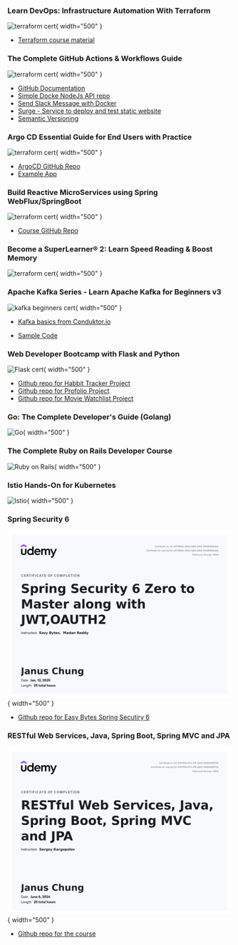 ### Learn DevOps: Infrastructure Automation With Terraform
![terraform cert](../assets/about-me/certificate/terraform.jpeg){ width="500" }

- [Terraform course material](https://github.com/wardviaene/terraform-course)

### The Complete GitHub Actions & Workflows Guide
![terraform cert](../assets/about-me/certificate/github-actions.jpeg){ width="500" }

- [GitHub Documentation](https://docs.github.com/en/actions)
- [Simple Docke NodeJs API repo](https://github.com/alialaa/simple-docker-nodejs-api)
- [Send Slack Message with Docker](https://hub.docker.com/r/technosophos/slack-notify/)
- [Surge - Service to deploy and test static website](https://surge.sh/)
- [Semantic Versioning](https://semver.org/)

### Argo CD Essential Guide for End Users with Practice
![terraform cert](../assets/about-me/certificate/argo-cd.jpeg){ width="500" }

- [ArgoCD GitHub Repo](https://github.com/argoproj/argo-cd/)
- [Example App](https://github.com/mabusaa/argocd-example-apps)

### Build Reactive MicroServices using Spring WebFlux/SpringBoot
![terraform cert](../assets/about-me/certificate/reactive-spring.jpeg){ width="500" }

- [Course GitHub Repo](https://github.com/dilipsundarraj1/reactive-spring-webflux/tree/final)


### Become a SuperLearner® 2: Learn Speed Reading & Boost Memory
![terraform cert](../assets/about-me/certificate/super-learner.jpeg){ width="500" }

### Apache Kafka Series - Learn Apache Kafka for Beginners v3
![kafka beginners cert](../assets/about-me/certificate/kafka-beginners.jpeg){ width="500" }

- [Kafka basics from Conduktor.io](https://www.conduktor.io/kafka/kafka-fundamentals/)

- [Sample Code](https://github.com/conduktor/kafka-beginners-course)

### Web Developer Bootcamp with Flask and Python
![Flask cert](../assets/about-me/certificate/flask.jpeg){ width="500" }

- [Github repo for Habbit Tracker Project](https://github.com/tecladocode/web-dev-bootcamp/tree/master/curriculum/section10/lectures)
- [Github repo for Profolio Project](https://github.com/tecladocode/web-dev-bootcamp/tree/master/curriculum/section12/lectures)
- [Github repo for Movie Watchlist Project](https://github.com/tecladocode/web-dev-bootcamp/tree/master/curriculum/section14/lectures)

### Go: The Complete Developer's Guide (Golang)
![Go](../assets/about-me/certificate/go.jpeg){ width="500" }

### The Complete Ruby on Rails Developer Course
![Ruby on Rails](../assets/about-me/certificate/ruby.jpeg){ width="500" }

### Istio Hands-On for Kubernetes
![Istio](../assets/about-me/certificate/istio.jpeg){ width="500" }

### Spring Security 6
![Istio](../assets/about-me/certificate/spring-security.jpg){ width="500" }

- [Github repo for Easy Bytes Spring Secutiry 6](https://github.com/eazybytes/springsecurity6)

### RESTful Web Services, Java, Spring Boot, Spring MVC and JPA
![Istio](../assets/about-me/certificate/restful-spring.jpeg){ width="500" }

- [Github repo for the course](https://github.com/simplyi/springmvc-ws/tree/spring-boot-3.3.1)
